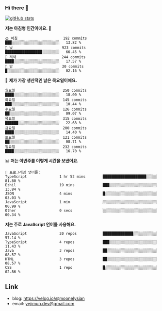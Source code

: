 ### Hi there 👋

<!--
**moonelysian/moonelysian** is a ✨ _special_ ✨ repository because its `README.md` (this file) appears on your GitHub profile.

Here are some ideas to get you started:

- 🔭 I’m currently working on ...
- 🌱 I’m currently learning ...
- 👯 I’m looking to collaborate on ...
- 🤔 I’m looking for help with ...
- 💬 Ask me about ...
- 📫 How to reach me: ...
- 😄 Pronouns: ...
- ⚡ Fun fact: ...
-->

<!-- [![wakatime stats](https://github-readme-stats.vercel.app/api/wakatime?username=moonelysian)](https://github.com/anuraghazra/github-readme-stats) -->

[![gitHub stats](https://github-readme-stats.vercel.app/api?username=moonelysian&show_icons=true)](https://github.com/anuraghazra/github-readme-stats)

<!--START_SECTION:waka-->
**저는 아침형 인간이에요. 🐤** 

```text
🌞 아침                     192 commits         ███░░░░░░░░░░░░░░░░░░░░░░   13.82 % 
🌆 낮　                     923 commits         █████████████████░░░░░░░░   66.45 % 
🌃 저녁                     244 commits         ████░░░░░░░░░░░░░░░░░░░░░   17.57 % 
🌙 밤　                     30 commits          █░░░░░░░░░░░░░░░░░░░░░░░░   02.16 % 
```
📅 **제가 가장 생산적인 날은 목요일이에요.** 

```text
월요일                      250 commits         ████░░░░░░░░░░░░░░░░░░░░░   18.00 % 
화요일                      145 commits         ███░░░░░░░░░░░░░░░░░░░░░░   10.44 % 
수요일                      126 commits         ██░░░░░░░░░░░░░░░░░░░░░░░   09.07 % 
목요일                      315 commits         ██████░░░░░░░░░░░░░░░░░░░   22.68 % 
금요일                      200 commits         ████░░░░░░░░░░░░░░░░░░░░░   14.40 % 
토요일                      121 commits         ██░░░░░░░░░░░░░░░░░░░░░░░   08.71 % 
일요일                      232 commits         ████░░░░░░░░░░░░░░░░░░░░░   16.70 % 
```


📊 **저는 이번주를 이렇게 시간을 보냈어요.** 

```text
💬 프로그래밍 언어들: 
TypeScript               1 hr 52 mins        ████████████████████░░░░░   81.80 % 
Ezhil                    19 mins             ███░░░░░░░░░░░░░░░░░░░░░░   13.84 % 
JSON                     4 mins              █░░░░░░░░░░░░░░░░░░░░░░░░   03.03 % 
JavaScript               1 min               ░░░░░░░░░░░░░░░░░░░░░░░░░   00.99 % 
Other                    0 secs              ░░░░░░░░░░░░░░░░░░░░░░░░░   00.34 % 
```

**저는 주로 JavaScript 언어를 사용해요.** 

```text
JavaScript               20 repos            ██████████████░░░░░░░░░░░   57.14 % 
TypeScript               4 repos             ███░░░░░░░░░░░░░░░░░░░░░░   11.43 % 
Java                     3 repos             ██░░░░░░░░░░░░░░░░░░░░░░░   08.57 % 
HTML                     3 repos             ██░░░░░░░░░░░░░░░░░░░░░░░   08.57 % 
CSS                      1 repo              █░░░░░░░░░░░░░░░░░░░░░░░░   02.86 % 
```




<!--END_SECTION:waka-->


## Link
- blog: https://velog.io/@moonelysian
- email: yejimun.dev@gmail.com
